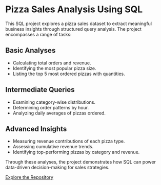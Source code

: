 # Pizza Sales Analysis Using SQL

This SQL project explores a pizza sales dataset to extract meaningful business insights through structured query analysis. The project encompasses a range of tasks:

## **Basic Analyses**
- Calculating total orders and revenue.  
- Identifying the most popular pizza size.  
- Listing the top 5 most ordered pizzas with quantities.  

## **Intermediate Queries**
- Examining category-wise distributions.  
- Determining order patterns by hour.  
- Analyzing daily averages of pizzas ordered.  

## **Advanced Insights**
- Measuring revenue contributions of each pizza type.  
- Assessing cumulative revenue trends.  
- Identifying top-performing pizzas by category and revenue.  

Through these analyses, the project demonstrates how SQL can power data-driven decision-making for sales strategies.

[Explore the Repository](https://github.com/Shahfahad-ansari/Pizza_Sales_Analysis_Using_SQL)
